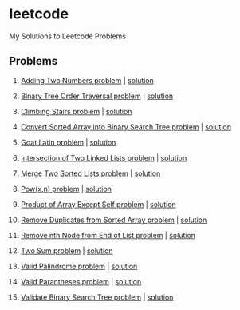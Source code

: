 # leetcode
My Solutions to Leetcode Problems

## Problems
1. [Adding Two Numbers problem](https://leetcode.com/problems/add-two-numbers) | [solution](Add%20Two%20Numbers.cpp)

2. [Binary Tree Order Traversal problem](https://leetcode.com/problems/binary-tree-inorder-traversal) | [solution](Binary-Tree-Inorder-Traversal.cpp)

3. [Climbing Stairs problem](https://leetcode.com/problems/climbing-stairs) | [solution](Climbing%20Stairs.cpp)

4. [Convert Sorted Array into Binary Search Tree problem](https://leetcode.com/problems/convert-sorted-array-to-binary-search-tree) | [solution](Convert%20Sorted%20Array%20to%20Binary%20Search%20Tree.cpp)

5. [Goat Latin problem]() | [solution](Goat%20Latin.py)

6. [Intersection of Two Linked Lists problem](https://leetcode.com/problems/intersection-of-two-linked-lists) | [solution](Intersection%20of%20Two%20Linked%20Lists.cpp)

7. [Merge Two Sorted Lists problem](https://leetcode.com/problems/merge-two-sorted-lists) | [solution](Merge%20Two%20Sorted%20Lists.cpp)

8. [Pow(x,n) problem](https://leetcode.com/problems/powx-n) | [solution](Pow(x%2C%20n).cpp)

9. [Product of Array Except Self problem](https://leetcode.com/problems/product-of-array-except-self) | [solution](Product%20of%20Array%20Except%20Self.cpp)

10. [Remove Duplicates from Sorted Array problem](https://leetcode.com/problems/remove-duplicates-from-sorted-array) | [solution](Remove%20Duplicates%20from%20Sorted%20Array.cpp)

11. [Remove nth Node from End of List problem](https://leetcode.com/problems/remove-nth-node-from-end-of-list) | [solution](Remove%20Nth%20Node%20From%20End%20of%20List.cpp)

12. [Two Sum problem](https://leetcode.com/problems/two-sum) | [solution](Two-Sum.cpp)

13. [Valid Palindrome problem](https://leetcode.com/problems/valid-palindrome) | [solution](Valid%20Palindrome.cpp)

14. [Valid Parantheses problem](https://leetcode.com/problems/valid-parentheses) | [solution](Valid%20Parentheses.cpp)

15. [Validate Binary Search Tree problem]() | [solution](Validate-Binary-Search-Tree.cpp)
